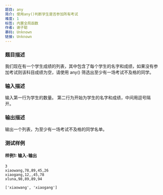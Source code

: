 ```yaml
---
题目: any
简介: 使用any()判断学生是否参加所有考试
难度: 1
标签: 内置全局函数
作者: 谢子聪
慕码: Unknown
链接: Unknown
---
```


### 题目描述

我们现在有一个学生成绩的列表，其中包含了每个学生的名字和成绩，如果没有参加考试则该科目成绩为空，请使用 any() 筛选出至少有一场考试不及格的同学。

### 输入描述

输入第一行为学生的数量。
第二行为开始为学生的名字和成绩，中间用逗号隔开。

### 输出描述

输出一个列表，为至少有一场考试不及格的同学名单。

### 测试样例

#### 样例1: 输入-输出

```
3
xiaowang,78,89,45,26
xiaogang,12,,45,78
xluna,98,89,89,94
```

```
['xiaowang', 'xiaogang']
```

